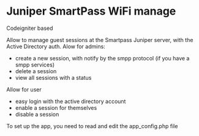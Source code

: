 Juniper SmartPass WiFi manage
=============================

Codeigniter based

Allow to manage guest sessions at the Smartpass Juniper server, with the Active Directory auth.
Alow for admins:
- create a new session, with notify by the smpp protocol (if you have a smpp services)
- delete a session
- view all sessions with a status

Allow for user
- easy login with the active directory account
- enable a session for themselves
- disable a session

To set up the app, you need to read and edit the app_config.php file